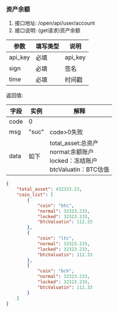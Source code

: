 ### 资产余额
1. 接口地址: /open/api/user/account
2. 接口说明: (get请求)资产余额

| 参数    | 填写类型 | 说明    |
| ------- | -------- | ------- |
| api_key | 必填     | api_key |
| sign    | 必填     | 签名    |
| time    | 必填     | 时间戳  |

返回值:

|字段    |    实例| 解释|
|--------|--------|--------|
|code    |  0     |        |
|msg     |   "suc"|  code>0失败 |
|data    |  如下  | total_asset:总资产<br>normal:余额账户<br>locked：冻结账户<br>btcValuatin：BTC估值|

```json
{
    "total_asset": 432323.23,
    "coin_list": [
        {
            "coin": "btc",
            "normal": 32323.233,
            "locked": 32323.233,
            "btcValuatin": 112.33
        },
        {
            "coin": "ltc",
            "normal": 32323.233,
            "locked": 32323.233,
            "btcValuatin": 112.33
        },
        {
            "coin": "bch",
            "normal": 32323.233,
            "locked": 32323.233,
            "btcValuatin": 112.33
        }
    ]
}
```